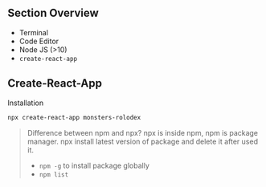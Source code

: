 ## Section Overview

- Terminal
- Code Editor
- Node JS (>10)
- `create-react-app`

## Create-React-App

Installation

```bash
npx create-react-app monsters-rolodex
```

> Difference between npm and npx?
npx is inside npm, npm is package manager. npx install latest version of package and delete it after used it.
> - `npm -g` to install package globally
> - `npm list`
>